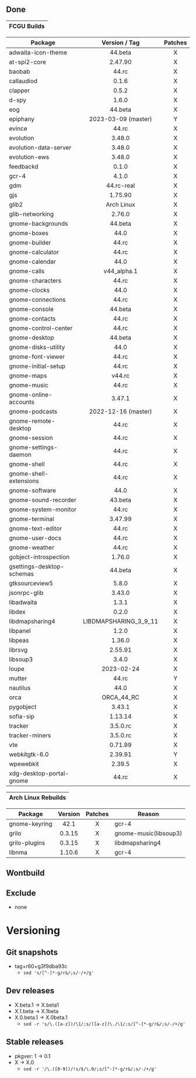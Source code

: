 ## Done
|  FCGU Builds  |
|:-------------:|

| Package                   |  Version / Tag  | Patches |
|---------------------------|:---------------:|:-------:|
| adwaita-icon-theme        | 44.beta         |    X    |
| at-spi2-core              | 2.47.90         |    X    |
| baobab                    | 44.rc           |    X    |
| callaudiod                | 0.1.6           |    X    |
| clapper                   | 0.5.2           |    X    |
| d-spy                     | 1.6.0           |    X    |
| eog                       | 44.beta         |    X    |
| epiphany                  | 2023-03-09 (master)|    Y    |
| evince                    | 44.rc           |    X    |
| evolution                 | 3.48.0          |    X    |
| evolution-data-server     | 3.48.0          |    X    |
| evolution-ews             | 3.48.0          |    X    |
| feedbackd                 | 0.1.0           |    X    |
| gcr-4                     | 4.1.0           |    X    |
| gdm                       | 44.rc-real      |    X    |
| gjs                       | 1.75.90         |    X    |
| glib2                     | Arch Linux      |    X    |
| glib-networking           | 2.76.0          |    X    |
| gnome-backgrounds         | 44.beta         |    X    |
| gnome-boxes               | 44.0            |    X    |
| gnome-builder             | 44.rc           |    X    |
| gnome-calculator          | 44.rc           |    X    |
| gnome-calendar            | 44.0            |    X    |
| gnome-calls               | v44_alpha.1     |    X    |
| gnome-characters          | 44.rc           |    X    |
| gnome-clocks              | 44.0            |    X    |
| gnome-connections         | 44.rc           |    X    |
| gnome-console             | 44.beta         |    X    |
| gnome-contacts            | 44.rc           |    X    |
| gnome-control-center      | 44.rc           |    X    |
| gnome-desktop             | 44.beta         |    X    |
| gnome-disks-utility       | 44.0            |    X    |
| gnome-font-viewer         | 44.rc           |    X    |
| gnome-initial-setup       | 44.rc           |    X    |
| gnome-maps                | v44.rc          |    X    |
| gnome-music               | 44.rc           |    X    |
| gnome-online-accounts     | 3.47.1          |    X    |
| gnome-podcasts            | 2022-12-16 (master)|    X    |
| gnome-remote-desktop      | 44.rc           |    X    |
| gnome-session             | 44.rc           |    X    |
| gnome-settings-daemon     | 44.rc           |    X    |
| gnome-shell               | 44.rc           |    X    |
| gnome-shell-extensions    | 44.rc           |    X    |
| gnome-software            | 44.0            |    X    |
| gnome-sound-recorder      | 43.beta         |    X    |
| gnome-system-monitor      | 44.rc           |    X    |
| gnome-terminal            | 3.47.99         |    X    |
| gnome-text-editor         | 44.rc           |    X    |
| gnome-user-docs           | 44.rc           |    X    |
| gnome-weather             | 44.rc           |    X    |
| gobject-introspection     | 1.76.0          |    X    |
| gsettings-desktop-schemas | 44.beta         |    X    |
| gtksourceview5            | 5.8.0           |    X    |
| jsonrpc-glib              | 3.43.0          |    X    |
| libadwaita                | 1.3.1           |    X    |
| libdex                    | 0.2.0           |    X    |
| libdmapsharing4           | LIBDMAPSHARING_3_9_11|    X    |
| libpanel                  | 1.2.0           |    X    |
| libpeas                   | 1.36.0          |    X    |
| librsvg                   | 2.55.91         |    X    |
| libsoup3                  | 3.4.0           |    X    |
| loupe                     | 2023-02-24      |    X    |
| mutter                    | 44.rc           |    Y    |
| nautilus                  | 44.0            |    X    |
| orca                      | ORCA_44_RC      |    X    |
| pygobject                 | 3.43.1          |    X    |
| sofia-sip                 | 1.13.14         |    X    |
| tracker                   | 3.5.0.rc        |    X    |
| tracker-miners            | 3.5.0.rc        |    X    |
| vte                       | 0.71.99         |    X    |
| webkitgtk-6.0             | 2.39.91         |    Y    |
| wpewebkit                 | 2.39.5          |    X    |
| xdg-desktop-portal-gnome  | 44.rc           |    X    |


|  Arch Linux Rebuilds  |
|:---------------------:|

| Package       |  Version  | Patches | Reason |
|---------------|:---------:|:-------:|--------|
| gnome-keyring | 42.1      |    X    | gcr-4  |
| grilo         | 0.3.15    |    X    | gnome-music(libsoup3) |
| grilo-plugins | 0.3.15    |    X    | libdmapsharing4 |
| libnma        | 1.10.6    |    X    | gcr-4  |



## Wontbuild

## Exclude
- none

# Versioning
## Git snapshots
* tag+r60+g3f9dba93c
  * `sed 's/[^-]*-g/r&/;s/-/+/g'`

## Dev releases
* X.beta.1 -> X.beta1
* X.1.beta -> X.1beta
* X.0.beta.1 -> X.0beta.1
  * `sed -r 's/\.([a-z])/\1/;s/([a-z])\./\1/;s/[^-]*-g/r&/;s/-/+/g'`

## Stable releases
* pkgver: 1 -> 0.1
* X -> X.0
  * `sed -r '/\.([0-9])/!s/$/\.0/;s/[^-]*-g/r&/;s/-/+/g'`